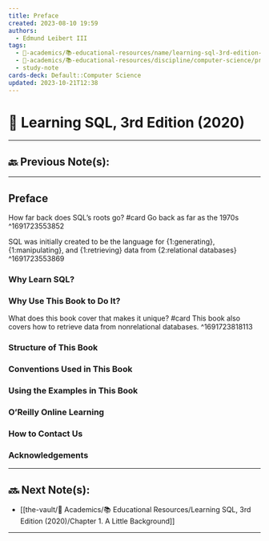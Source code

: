 ```yaml
---
title: Preface
created: 2023-08-10 19:59
authors:
  - Edmund Leibert III
tags:
  - 🔴-academics/📚-educational-resources/name/learning-sql-3rd-edition-2020
  - 🔴-academics/📚-educational-resources/discipline/computer-science/programming-language/sql
  - study-note
cards-deck: Default::Computer Science
updated: 2023-10-21T12:38
---
```


# 📕 Learning SQL, 3rd Edition (2020)

---

## 🔙 Previous Note(s):

---

## Preface

How far back does SQL’s roots go?
#card 
Go back as far as the 1970s
^1691723553852

SQL was initially created to be the language for {1:generating}, {1:manipulating}, and {1:retrieving} data from {2:relational databases}
^1691723553869

### Why Learn SQL?

### Why Use This Book to Do It?

What does this book cover that makes it unique? 
#card 
This book also covers how to retrieve data from nonrelational databases.
^1691723818113

### Structure of This Book

### Conventions Used in This Book

### Using the Examples in This Book

### O’Reilly Online Learning

### How to Contact Us

### Acknowledgements

---

## 🔜 Next Note(s):
- [[the-vault/🔴 Academics/📚 Educational Resources/Learning SQL, 3rd Edition (2020)/Chapter 1. A Little Background]]

---

